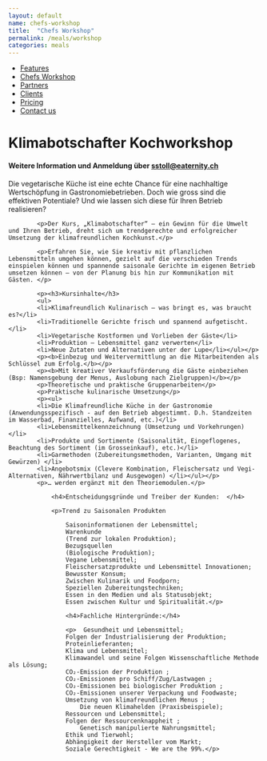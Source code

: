 ```yaml
---
layout: default
name: chefs-workshop
title:  "Chefs Workshop"
permalink: /meals/workshop
categories: meals
---
```


<div class="container hidden-xs">
	<div class="row">
		<div class="col-xs-12 text-center">
			<ul class="subNavigation">
			<a href="/app"><li>Features</li></a>
      <a href="/meals/workshop"><li class="current">Chefs Workshop</li></a>
      <a href="/app/partners"><li>Partners</li></a>
      <a href="/app/clients"><li>Clients</li></a>
      <a href="/app/at-a-glance"><li>Pricing</li></a>
      <a href="/contact"><li>Contact us</li></a>
			</ul>
		</div>
	</div>
</div>

<div class="container">
  <div class="row push-top small-push-bottom">
    <div class="col-xs-12 text-center">
      <h1>Klimabotschafter Kochworkshop</h1>
			<h4>Weitere Information und Anmeldung über <a href="mailto:sstoll@eaternity.ch">sstoll@eaternity.ch</a></h4>
    </div>
  </div>
  <div class="row push-bottom">
    <div class="col-xs-12 col-sm-offset-1 col-sm-10 col-md-offset-2 col-md-8 ">
      <p>Die vegetarische Küche ist eine echte Chance für eine nachhaltige Wertschöpfung in Gastronomiebetrieben. Doch wie gross sind die effektiven Potentiale? Und wie lassen sich diese für Ihren Betrieb realisieren?</p>

    		<p>Der Kurs‚ „Klimabotschafter“ – ein Gewinn für die Umwelt und Ihren Betrieb‚ dreht sich um trendgerechte und erfolgreicher Umsetzung der klimafreundlichen Kochkunst.</p>

    		<p>Erfahren Sie, wie Sie kreativ mit pflanzlichen Lebensmitteln umgehen können, gezielt auf die verschieden Trends einspielen können und spannende saisonale Gerichte im eigenen Betrieb umsetzen können – von der Planung bis hin zur Kommunikation mit Gästen. </p>

<div class="window" style="background-image: url('/img/eat-at-home/eatathome-parallax.jpg')"></div>

    		<p><h3>Kursinhalte</h3>
    		<ul>
    		<li>Klimafreundlich Kulinarisch – was bringt es, was braucht es?</li>
    		<li>Traditionelle Gerichte frisch und spannend aufgetischt.</li>
    		<li>Vegetarische Kostformen und Vorlieben der Gäste</li>
    		<li>Produktion – Lebensmittel ganz verwerten</li>
    		<li>Neue Zutaten und Alternativen unter der Lupe</li></ul></p>
    		<p><b>Einbezug und Weitervermittlung an die Mitarbeitenden als Schlüssel zum Erfolg.</b></p>
    		<p><b>Mit kreativer Verkaufsförderung die Gäste einbeziehen (Bsp: Namensgebung der Menus, Auslobung nach Zielgruppen)</b></p>
    		<p>Theoretische und praktische Gruppenarbeiten</p>
    		<p>Praktische kulinarische Umsetzung</p>
    		<p><ul>
    		<li>Die Klimafreundliche Küche in der Gastronomie (Anwendungsspezifisch - auf den Betrieb abgestimmt. D.h. Standzeiten im Wasserbad, Finanzielles, Aufwand, etc.)</li>
    		<li>Lebensmittelkennzeichnung (Umsetzung und Vorkehrungen)</li>
    		<li>Produkte und Sortimente (Saisonalität, Eingeflogenes, Beachtung des Sortiment (im Grosseinkauf), etc.)</li>
    		<li>Garmethoden (Zubereitungsmethoden, Varianten, Umgang mit Gewürzen) </li>
    		<li>Angebotsmix (Clevere Kombination, Fleischersatz und Vegi-Alternativen, Nährwertbilanz und Ausgewogen) </li></ul></p>
    		<p>… werden ergänzt mit den Theoriemodulen.</p>

    			<h4>Entscheidungsgründe und Treiber der Kunden:  </h4>

    			<p>Trend zu Saisonalen Produkten

    				Saisoninformationen der Lebensmittel;
    				Warenkunde
    				(Trend zur lokalen Produktion);
    				Bezugsquellen
    				(Biologische Produktion);
    				Vegane Lebensmittel;
    				Fleischersatzprodukte und Lebensmittel Innovationen;
    				Bewusster Konsum;
    				Zwischen Kulinarik und Foodporn;
    				Speziellen Zubereitungstechniken;
    				Essen in den Medien und als Statusobjekt;
    				Essen zwischen Kultur und Spiritualität.</p>

    				<h4>Fachliche Hintergründe:</h4>

    				<p>  Gesundheit und Lebensmittel;
    				Folgen der Industrialisierung der Produktion;
    				Proteinlieferanten;
    				Klima und Lebensmittel;
    				Klimawandel und seine Folgen Wissenschaftliche Methode als Lösung;
    				CO₂-Emission der Produktion ;
    				CO₂-Emissionen pro Schiff/Zug/Lastwagen ;
    				CO₂-Emissionen bei biologischer Produktion ;
    				CO₂-Emissionen unserer Verpackung und Foodwaste;
    				Umsetzung von klimafreundlichen Menus ;
    					Die neuen Klimahelden (Praxisbeispiele);
    				Ressourcen und Lebensmittel;
    				Folgen der Ressourcenknappheit ;
    					Genetisch manipulierte Nahrungsmittel;
    				Ethik und Tierwohl;
    				Abhängigkeit der Hersteller vom Markt;
    				Soziale Gerechtigkeit - We are the 99%.</p>

</div>

  </div>
</div>

<script src="https://ajax.googleapis.com/ajax/libs/jquery/1.11.3/jquery.min.js"></script>

<script src="/js/jquery.magnific-popup.min.js"></script>

<script src="/js/bootstrap.min.js"></script>

<script src="/js/icheck.min.js"></script>
